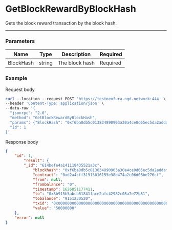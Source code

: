 # GetBlockRewardByBlockHash
Gets the block reward transaction by the block hash.
<hr>

### Parameters
|    Name    | Type | Description | Required |
| ---------- | --- |    ------    | ----|
| BlockHash      | string| The block hash | Required |
### Example

Request body

```powershell
curl --location --request POST 'https://testneofura.ngd.network:444' \
--header 'Content-Type: application/json' \
--data-raw '{
  "jsonrpc": "2.0",
  "method": "GetBlockRewardByBlockHash",
  "params": {"BlockHash": "0xf6ba8db5c013834890903a30a4ce0d65ec5da2addaf4799f15efbedaff42c56f" },
  "id": 1
}'
```

Response body

```json
{
    "id": 1,
        "result": {
        "_id": "614befe4a141118435521a3c",
            "blockhash": "0xf6ba8db5c013834890903a30a4ce0d65ec5da2addaf4799f15efbedaff42c56f",
            "contract": "0xd2a4cff31913016155e38e474a2c06d08be276cf",
            "from": null,
            "frombalance": "0",
            "timestamp": 1626851177411,
            "to": "0x8b915b5abcb81841face2afc42982c08a7e72b81",
            "tobalance": "9151230520",
            "txid": "0x0000000000000000000000000000000000000000000000000000000000000000",
            "value": "50000000"
    },
    "error": null
}
```
